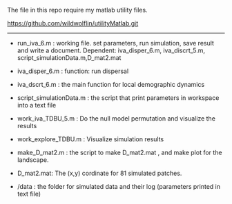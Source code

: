 The file in this repo require my matlab utility files.

https://github.com/wildwolflin/utilityMatlab.git

------------------
* run_iva_6.m : 
  working file. set parameters, run simulation, save result and write a document. Dependent: iva_disper_6.m, iva_discrt_5.m, script_simulationData.m,D_mat2.mat 

* iva_disper_6.m : 
  function: run dispersal 

* iva_dscrt_6.m : 
	the main function for local demographic dynamics

* script_simulationData.m : 
	the script that print parameters in workspace into a text file

* work_iva_TDBU_5.m :
	Do the null model permutation and visualize the results

* work_explore_TDBU.m :
	Visualize simulation results

* make_D_mat2.m : 
	the script to make D_mat2.mat , and make plot for the landscape.
 	
* D_mat2.mat:
	The (x,y) cordinate for 81 simulated patches. 

* /data :
	the folder for simulated data and their log (parameters printed in text file)
